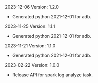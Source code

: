 2023-12-06 Version: 1.2.0
- Generated python 2021-12-01 for adb.

2023-11-25 Version: 1.1.1
- Generated python 2021-12-01 for adb.

2023-11-21 Version: 1.1.0
- Generated python 2021-12-01 for adb.

2023-02-22 Version: 1.0.0
- Release API for spark log analyze task.

